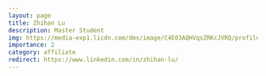 ```yaml
---
layout: page
title: Zhihan Lu
description: Master Student
img: https://media-exp1.licdn.com/dms/image/C4E03AQHVqsZRKcJVRQ/profile-displayphoto-shrink_800_800/0/1576204772761?e=1649894400&v=beta&t=Y-BnMgJ2O5bFkoevxqMI06NeY-DJ7PMPtFMlD0ZRywo
importance: 2
category: affiliate
redirect: https://www.linkedin.com/in/zhihan-lu/
---
```

